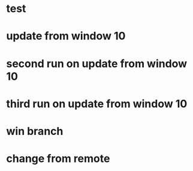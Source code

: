 # test
# update from window 10
# second run on update from window 10
# third run on update from window 10

# win branch
# change from remote
